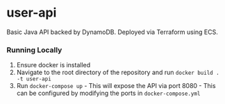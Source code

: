 # user-api

Basic Java API backed by DynamoDB. Deployed via Terraform using ECS. 

### Running Locally

1. Ensure docker is installed
2. Navigate to the root directory of the repository and run `docker build . -t user-api`
3. Run `docker-compose up` - This will expose the API via port 8080 - This can be configured by modifying the ports in `docker-compose.yml`

